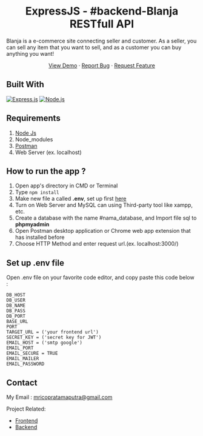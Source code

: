 <h1 align="center">ExpressJS - #backend-Blanja RESTfull API</h1>

Blanja is a e-commerce site connecting seller and customer. As a seller, you can sell any item that you want to sell, and as a customer you can buy anything you want!

<p align="center">
  </p>
  <p align="center">
    <a href="https://blanja-rico.herokuapp.com/">View Demo</a>
    ·
    <a href="https://github.com/MochamadRicoPratamaPutra/Backend-Blanja/issues">Report Bug</a>
    ·
    <a href="https://github.com/MochamadRicoPratamaPutra/Backend-Blanja/pulls">Request Feature</a>
  </p>

## Built With

[![Express.js](https://img.shields.io/badge/Express.js-4.x-orange.svg?style=rounded-square)](https://expressjs.com/en/starter/installing.html)
[![Node.js](https://img.shields.io/badge/Node.js-v.12.13-green.svg?style=rounded-square)](https://nodejs.org/)

## Requirements

1. <a href="https://nodejs.org/en/download/">Node Js</a>
2. Node_modules
3. <a href="https://www.getpostman.com/">Postman</a>
4. Web Server (ex. localhost)

## How to run the app ?

1. Open app's directory in CMD or Terminal
2. Type `npm install`
3. Make new file a called **.env**, set up first [here](#set-up-env-file)
4. Turn on Web Server and MySQL can using Third-party tool like xampp, etc.
5. Create a database with the name #nama_database, and Import file sql to **phpmyadmin**
6. Open Postman desktop application or Chrome web app extension that has installed before
7. Choose HTTP Method and enter request url.(ex. localhost:3000/)

## Set up .env file

Open .env file on your favorite code editor, and copy paste this code below :

    DB_HOST
    DB_USER
    DB_NAME
    DB_PASS
    DB_PORT
    BASE_URL
    PORT
    TARGET_URL = ('your frontend url')
    SECRET_KEY = ('secret key for JWT')
    EMAIL_HOST = ('smtp google')
    EMAIL_PORT
    EMAIL_SECURE = TRUE
    EMAIL_MAILER
    EMAIL_PASSWORD

## Contact

My Email : mricopratamaputra@gmail.com

Project Related:
- [Frontend](https://github.com/MochamadRicoPratamaPutra/Blanja-FrontEnd)
- [Backend](https://github.com/MochamadRicoPratamaPutra/Backend-Blanja)

